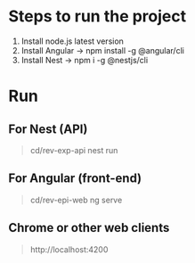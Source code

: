 # Steps to run the project

1. Install node.js latest version
2. Install Angular -> npm install -g @angular/cli
2. Install Nest ->  npm i -g @nestjs/cli

# Run
## For Nest (API)

> cd/rev-exp-api
> nest run

## For Angular (front-end)

> cd/rev-epi-web
> ng serve

## Chrome or other web clients
> http://localhost:4200